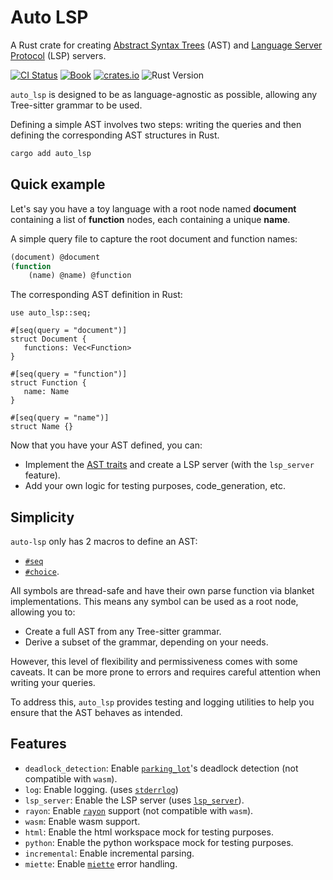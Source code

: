 # Auto LSP

A Rust crate for creating [Abstract Syntax Trees](https://en.wikipedia.org/wiki/Abstract_syntax_tree) (AST)
and [Language Server Protocol](https://microsoft.github.io/language-server-protocol/) (LSP) servers.

[![CI Status](https://github.com/adclz/auto-lsp/actions/workflows/ci.yml/badge.svg)](https://github.com/adclz/auto-lsp/actions/workflows/ci.yml)
[![Book](https://img.shields.io/badge/📚-book-blue)](https://adclz.github.io/auto-lsp/)
[![crates.io](https://img.shields.io/crates/v/auto-lsp)](https://crates.io/crates/auto-lsp)
![Rust Version](https://img.shields.io/badge/rustc-1.83.0%2B-orange)

`auto_lsp` is designed to be as language-agnostic as possible, allowing any Tree-sitter grammar to be used.

Defining a simple AST involves two steps: writing the queries and then defining the corresponding AST structures in Rust.

```sh
cargo add auto_lsp
```

## Quick example

Let's say you have a toy language with a root node named **document** containing a list of **function** nodes,
each containing a unique **name**.

A simple query file to capture the root document and function names:


```lisp
(document) @document
(function
    (name) @name) @function
```

The corresponding AST definition in Rust:

```rust, ignore
use auto_lsp::seq;

#[seq(query = "document")]
struct Document {
   functions: Vec<Function>
}

#[seq(query = "function")]
struct Function {
   name: Name
}

#[seq(query = "name")]
struct Name {}
```

Now that you have your AST defined, you can:
 - Implement the [AST traits](/creating-an-ast/seq.html#seq-attributes) and create a LSP server (with the `lsp_server` feature).
 - Add your own logic for testing purposes, code_generation, etc.

## Simplicity

`auto-lsp` only has 2 macros to define an AST:
 - [`#seq`](/creating-an-ast/seq.html)
 - [`#choice`](/creating-an-ast/choice.html).

All symbols are thread-safe and have their own parse function via blanket implementations. This means any symbol can be used as a root node, allowing you to:

 - Create a full AST from any Tree-sitter grammar.
 - Derive a subset of the grammar, depending on your needs.

However, this level of flexibility and permissiveness comes with some caveats.
It can be more prone to errors and requires careful attention when writing your queries.

To address this, `auto_lsp`  provides testing and logging utilities to help you ensure that the AST behaves as intended.

## Features

- `deadlock_detection`: Enable [`parking_lot`](https://crates.io/crates/parking_lot)'s deadlock detection (not compatible with `wasm`).
- `log`: Enable logging. (uses [`stderrlog`](https://crates.io/crates/stderrlog))
- `lsp_server`: Enable the LSP server (uses [`lsp_server`](https://crates.io/crates/lsp_server)).
- `rayon`: Enable [`rayon`](https://crates.io/crates/rayon) support (not compatible with `wasm`).
- `wasm`: Enable wasm support.
- `html`: Enable the html workspace mock for testing purposes.
- `python`: Enable the python workspace mock for testing purposes.
- `incremental`: Enable incremental parsing.
- `miette`: Enable [`miette`](https://crates.io/crates/miette) error handling.
